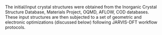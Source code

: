 The initial/input crystal structures were obtained from the Inorganic Crystal Structure Database, Materials Project, OQMD, AFLOW, COD databases. These input structures are then subjected to a set of geometric and electronic optimizations (discussed below) following JARVIS-DFT workflow protocols. 
